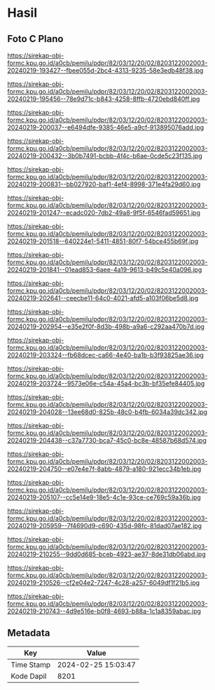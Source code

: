 # Hasil

## Foto C Plano

https://sirekap-obj-formc.kpu.go.id/a0cb/pemilu/pdpr/82/03/12/20/02/8203122002003-20240219-193427--fbee055d-2bc4-4313-9235-58e3edb48f38.jpg

https://sirekap-obj-formc.kpu.go.id/a0cb/pemilu/pdpr/82/03/12/20/02/8203122002003-20240219-195456--78e9d71c-b843-4258-8ffb-4720ebd840ff.jpg

https://sirekap-obj-formc.kpu.go.id/a0cb/pemilu/pdpr/82/03/12/20/02/8203122002003-20240219-200037--e6494dfe-9385-46e5-a9cf-913895076add.jpg

https://sirekap-obj-formc.kpu.go.id/a0cb/pemilu/pdpr/82/03/12/20/02/8203122002003-20240219-200432--3b0b7491-bcbb-4f4c-b6ae-0cde5c23f135.jpg

https://sirekap-obj-formc.kpu.go.id/a0cb/pemilu/pdpr/82/03/12/20/02/8203122002003-20240219-200831--bb027920-baf1-4ef4-8998-371e4fa29d60.jpg

https://sirekap-obj-formc.kpu.go.id/a0cb/pemilu/pdpr/82/03/12/20/02/8203122002003-20240219-201247--ecadc020-7db2-49a8-9f5f-6546fad59651.jpg

https://sirekap-obj-formc.kpu.go.id/a0cb/pemilu/pdpr/82/03/12/20/02/8203122002003-20240219-201518--640224e1-5411-4851-80f7-54bce455b69f.jpg

https://sirekap-obj-formc.kpu.go.id/a0cb/pemilu/pdpr/82/03/12/20/02/8203122002003-20240219-201841--01ead853-6aee-4a19-9613-b49c5e40a096.jpg

https://sirekap-obj-formc.kpu.go.id/a0cb/pemilu/pdpr/82/03/12/20/02/8203122002003-20240219-202641--ceecbe11-64c0-4021-afd5-a103f06be5d8.jpg

https://sirekap-obj-formc.kpu.go.id/a0cb/pemilu/pdpr/82/03/12/20/02/8203122002003-20240219-202954--e35e2f0f-8d3b-498b-a9a6-c292aa470b7d.jpg

https://sirekap-obj-formc.kpu.go.id/a0cb/pemilu/pdpr/82/03/12/20/02/8203122002003-20240219-203324--fb68dcec-ca66-4e40-ba1b-b3f93825ae36.jpg

https://sirekap-obj-formc.kpu.go.id/a0cb/pemilu/pdpr/82/03/12/20/02/8203122002003-20240219-203724--9573e06e-c54a-45a4-bc3b-bf35efe84405.jpg

https://sirekap-obj-formc.kpu.go.id/a0cb/pemilu/pdpr/82/03/12/20/02/8203122002003-20240219-204028--13ee68d0-825b-48c0-b4fb-6034a39dc342.jpg

https://sirekap-obj-formc.kpu.go.id/a0cb/pemilu/pdpr/82/03/12/20/02/8203122002003-20240219-204438--c37a7730-bca7-45c0-bc8e-48587b68d574.jpg

https://sirekap-obj-formc.kpu.go.id/a0cb/pemilu/pdpr/82/03/12/20/02/8203122002003-20240219-204750--e07e4e7f-8abb-4879-a180-921ecc34b1eb.jpg

https://sirekap-obj-formc.kpu.go.id/a0cb/pemilu/pdpr/82/03/12/20/02/8203122002003-20240219-205107--cc5e14e9-18e5-4c1e-93ce-ce769c59a36b.jpg

https://sirekap-obj-formc.kpu.go.id/a0cb/pemilu/pdpr/82/03/12/20/02/8203122002003-20240219-205959--7f4690d9-c690-435d-98fc-81dad07ae182.jpg

https://sirekap-obj-formc.kpu.go.id/a0cb/pemilu/pdpr/82/03/12/20/02/8203122002003-20240219-210255--9dd0d685-bceb-4923-ae37-8de31db06abd.jpg

https://sirekap-obj-formc.kpu.go.id/a0cb/pemilu/pdpr/82/03/12/20/02/8203122002003-20240219-210526--cf2e04e2-7247-4c28-a257-6049df1f21b5.jpg

https://sirekap-obj-formc.kpu.go.id/a0cb/pemilu/pdpr/82/03/12/20/02/8203122002003-20240219-210743--4d9e516e-b0f8-4693-b88a-1c1a8359abac.jpg


## Metadata

| Key        | Value               |
| ---------- | ------------------- |
| Time Stamp | 2024-02-25 15:03:47 |
| Kode Dapil | 8201                |



